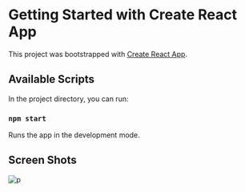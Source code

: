 # Getting Started with Create React App

This project was bootstrapped with [Create React App](https://github.com/facebook/create-react-app).

## Available Scripts

In the project directory, you can run:

### `npm start`

Runs the app in the development mode.

## Screen Shots

![p](https://user-images.githubusercontent.com/83756776/135872785-cd63f0cb-000d-4ef8-879a-d0cd9ca991bd.PNG)


